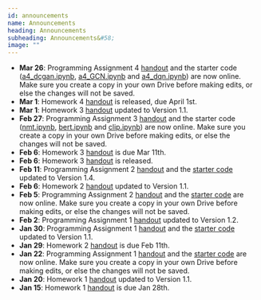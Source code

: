 ```yaml
---
id: announcements
name: Announcements
heading: Announcements
subheading: Announcements&#58;
image: ""
---
```

  - **Mar 26**: Programming Assignment 4 [handout](assets/assignments/PA04.pdf) and the starter code ([a4_dcgan.ipynb](https://colab.research.google.com/github/uoft-csc413/2022/blob/master/assets/assignments/a4_dcgan.ipynb), [a4_GCN.ipynb](https://colab.research.google.com/github/uoft-csc413/2022/blob/master/assets/assignments/a4_GCN.ipynb) and [a4_dqn.ipynb](https://colab.research.google.com/github/uoft-csc413/2022/blob/master/assets/assignments/a4_dqn.ipynb)) are now online. Make sure you create a copy in your own Drive before making edits, or else the changes will not be saved.
  - **Mar 1**: Homework 4 [handout](assets/assignments/HW04.pdf) is released, due April 1st. 
  - **Mar 1**: Homework 3 [handout](assets/assignments/HW03.pdf) updated to Version 1.1.
  - **Feb 27**: Programming Assignment 3 [handout](assets/assignments/PA03.pdf) and the starter code ([nmt.ipynb](https://colab.research.google.com/github/uoft-csc413/2022/blob/master/assets/assignments/nmt.ipynb), [bert.ipynb](https://colab.research.google.com/github/uoft-csc413/2022/blob/master/assets/assignments/bert.ipynb) and [clip.ipynb](https://colab.research.google.com/github/uoft-csc413/2022/blob/master/assets/assignments/clip.ipynb)) are now online. Make sure you create a copy in your own Drive before making edits, or else the changes will not be saved.
 - **Feb 6**: Homework 3 [handout](assets/assignments/HW03.pdf) is due Mar 11th.
 - **Feb 6**: Homework 3 [handout](assets/assignments/HW03.pdf) is released.
 - **Feb 11**: Programming Assignment 2 [handout](assets/assignments/PA02.pdf) and the [starter code](https://colab.research.google.com/github/uoft-csc413/2022/blob/master/assets/assignments/a2-code.ipynb) updated to Version 1.4.
 - **Feb 6**: Homework 2 [handout](assets/assignments/HW02.pdf) updated to Version 1.1.
 - **Feb 5**: Programming Assignment 2 [handout](assets/assignments/PA02.pdf) and the [starter code](https://colab.research.google.com/github/uoft-csc413/2022/blob/master/assets/assignments/a2-code.ipynb) are now online. Make sure you create a copy in your own Drive before making edits, or else the changes will not be saved.
 - **Feb 2**: Programming Assignment 1 [handout](assets/assignments/PA01.pdf) updated to Version 1.2. 
 - **Jan 30**: Programming Assignment 1 [handout](assets/assignments/PA01.pdf) and the [starter code](https://colab.research.google.com/github/uoft-csc413/2022/blob/master/assets/assignments/a1-code.ipynb) updated to Version 1.1.
 - **Jan 29**: Homework 2 [handout](assets/assignments/HW02.pdf) is due Feb 11th.
 - **Jan 22**: Programming Assignment 1 [handout](assets/assignments/PA01.pdf) and the [starter code](https://colab.research.google.com/github/uoft-csc413/2022/blob/master/assets/assignments/a1-code.ipynb) are now online. Make sure you create a copy in your own Drive before making edits, or else the changes will not be saved.
 - **Jan 20**: Homework 1 [handout](assets/assignments/HW01.pdf) updated to Version 1.1.
 - **Jan 15**: Homework 1 [handout](assets/assignments/HW01.pdf) is due Jan 28th.

